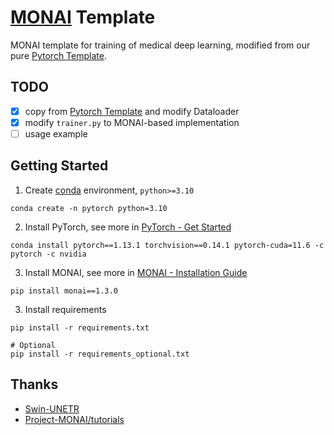 # [MONAI](https://docs.monai.io/) Template

MONAI template for training of medical deep learning, modified from our pure [Pytorch Template](../pytorch).

## TODO
+ [x] copy from [Pytorch Template](../pytorch) and modify Dataloader
+ [x] modify `trainer.py` to MONAI-based implementation
+ [ ] usage example

## Getting Started

1. Create [conda](https://docs.conda.io/) environment, `python>=3.10`

```shell
conda create -n pytorch python=3.10
```

2. Install PyTorch, see more in [PyTorch - Get Started](https://pytorch.org/get-started/)
```shell
conda install pytorch==1.13.1 torchvision==0.14.1 pytorch-cuda=11.6 -c pytorch -c nvidia
```

3. Install MONAI, see more in [MONAI - Installation Guide](https://docs.monai.io/en/stable/installation.html)
```shell
pip install monai==1.3.0
```

3. Install requirements
```shell
pip install -r requirements.txt

# Optional
pip install -r requirements_optional.txt
```

## Thanks
+ [Swin-UNETR](https://github.com/Project-MONAI/research-contributions/tree/main/SwinUNETR/BTCV)
+ [Project-MONAI/tutorials](https://github.com/Project-MONAI/tutorials)
